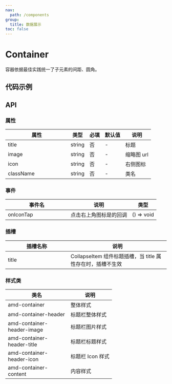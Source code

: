 ```yaml
---
nav:
  path: /components
group:
  title: 数据展示
toc: false
---
```


# Container

容器依据最佳实践统一了子元素的间距、圆角。

## 代码示例



## API

### 属性

| 属性      | 类型   | 必填 | 默认值 | 说明       |
| --------- | ------ | ---- | ------ | ---------- |
| title     | string | 否   | -      | 标题       |
| image     | string | 否   | -      | 缩略图 url |
| icon      | string | 否   | -      | 右侧图标   |
| className | string | 否   | -      | 类名       |

### 事件

| 事件名    | 说明                   | 类型       |
| --------- | ---------------------- | ---------- |
| onIconTap | 点击右上角图标是的回调 | () => void |

### 插槽

| 插槽名称 | 说明                                                       |
| -------- | ---------------------------------------------------------- |
| title    | CollapseItem 组件标题插槽，当 title 属性存在时，插槽不生效 |

### 样式类

| 类名                       | 说明             |
| -------------------------- | ---------------- |
| amd-container              | 整体样式         |
| amd-container-header       | 标题栏整体样式   |
| amd-container-header-image | 标题栏图片样式   |
| amd-container-header-title | 标题栏标题样式   |
| amd-container-header-icon  | 标题栏 Icon 样式 |
| amd-container-content      | 内容样式         |

<style> 
table th:first-of-type { width: 180px; } 
.__dumi-default-layout-content article table:first-of-type th:nth-of-type(2)  {
    width: 140px
} 
.__dumi-default-layout-content article table:first-of-type th:nth-of-type(3)  {
    width: 30px
} 
.__dumi-default-layout-content article table:first-of-type th:nth-of-type(4)  {
    width: 50px
} 
.__dumi-default-layout-content article table:nth-of-type(2) th:nth-of-type(2)  {
    width: 140px
} 
.__dumi-default-layout-content article table:nth-of-type(2) th:nth-of-type(3)  {
    width: 30px
} 
.__dumi-default-layout-content article table:nth-of-type(2) th:nth-of-type(4)  {
    width: 50px
} 
</style> 